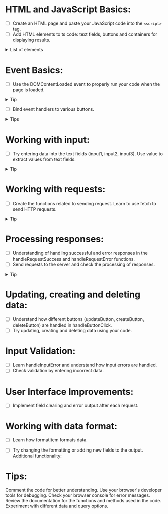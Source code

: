 <h1>HTML and JavaScript Basics:</h1>

- [ ] Create an HTML page and paste your JavaScript code into the `<script>` tag.
- [ ] Add HTML elements to ts code: text fields, buttons and containers for displaying results.
<details>
   <summary>List of elements</summary>
output-container
input1,
input2,
input3,
error1,
error2,
error3,
getButton
deleteButton
createButton
updateButton
</details>

<h1>Event Basics:</h1>

- [ ] Use the DOMContentLoaded event to properly run your code when the page is loaded.
<details>
   <summary>Tip</summary>
document.addEventListener('DOMContentLoaded', function () {});
</details>

- [ ] Bind event handlers to various buttons.
<details>
   <summary>Tips</summary>
     document.getElementById('getButton').addEventListener('click', () => handleButtonClick('getButton'));
     document.getElementById('deleteButton').addEventListener('click', () => handleButtonClick('deleteButton'));
     document.getElementById('createButton').addEventListener('click', () => handleButtonClick('createButton'));
     document.getElementById('updateButton').addEventListener('click', () => handleButtonClick('updateButton'));
</details>

<h1>Working with input:</h1>

- [ ] Try entering data into the text fields (input1, input2, input3).
  Use value to extract values from text fields.
<details>
<summary>Tip</summary>
How to setup
    const input1 = document.getElementById('input1');
    const input2 = document.getElementById('input2');
    const input3 = document.getElementById('input3');
    const error1 = document.getElementById('error1');
    const error2 = document.getElementById('error2');
    const error3 = document.getElementById('error3');

How to get values from page?
const input1Value = input1.value.trim();
</details>

  <h1>Working with requests:</h1>

- [ ] Create the functions related to sending request.
  Learn to use fetch to send HTTP requests.
<details>
<summary>Tip</summary>
Example:
function sendRequest(url, outputContainer) {
        fetch(url)
            .then(handleResponse)
            .then(data => handleRequestSuccess(data, outputContainer))
            .catch(error => handleRequestError(error, outputContainer));
    }
</details>
<h1>Processing responses:</h1>

- [ ] Understanding of handling successful and error responses in the handleRequestSuccess and handleRequestError functions.
- [ ] Send requests to the server and check the processing of responses.
<details>
<summary>Tip</summary>


    function handleRequestSuccess(data, outputContainer) {
        clearErrors();
        if (data.info && data.results) {
            const formattedList = data.results.map(item => formatItem(item)).join('\n');
            outputContainer.innerText = formattedList;
        } else if (typeof data === 'object') {
            outputContainer.innerText = formatItem(data);
        } else {
            outputContainer.innerText = data.toString();
        }
    }

    function handleRequestError(error, outputContainer, errorElement) {
        if (outputContainer) {
            outputContainer.innerText = `Error: ${error.message}`;
        } else {
            console.error(`Error: ${error.message}`);
        }
        if (errorElement) {
            errorElement.innerText = `Error: ${error.message}`;
        }
    }

    function formatItem(item) {
        return `_id: ${item._id || 'N/A'} Name: ${item.name || 'N/A'} e-mail: ${item.email || 'N/A'}`.trim();
    }
</details>

<h1>Updating, creating and deleting data:</h1>

- [ ] Understand how different buttons (updateButton, createButton, deleteButton) are handled in handleButtonClick.
- [ ] Try updating, creating and deleting data using your code.

<h1>Input Validation: </h1>

- [ ] Learn handleInputError and understand how input errors are handled.
- [ ] Check validation by entering incorrect data.
 <h1> User Interface Improvements: </h1>


- [ ] Implement field clearing and error output after each request.
 <h1> Working with data format:</h1>

- [ ] Learn how formatItem formats data.
- [ ] Try changing the formatting or adding new fields to the output.
  Additional functionality:


<h1>Tips:</h1>

Comment the code for better understanding.
Use your browser's developer tools for debugging.
Check your browser console for error messages.
Review the documentation for the functions and methods used in the code.
Experiment with different data and query options.